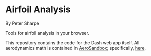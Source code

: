 # Airfoil Analysis

By Peter Sharpe

Tools for airfoil analysis in your browser.

This repository contains the code for the Dash web app itself. All aerodynamics math is contained in [AeroSandbox](https://github.com/peterdsharpe/AeroSandbox); specifically, [here](https://github.com/peterdsharpe/AeroSandbox/blob/master/aerosandbox/aerodynamics/aero_2D/airfoil_inviscid.py).